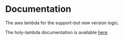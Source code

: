 # Documentation

The aws lambda for the support-bot new version logic.



The holy-lambda documentation is available [here](https://fierycod.github.io/holy-lambda).
